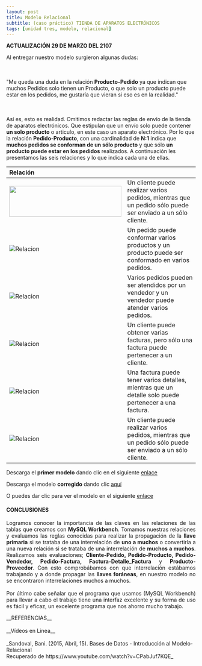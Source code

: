 ```yaml
---
layout: post
title: Modelo Relacional
subtitle: (caso práctico) TIENDA DE APARATOS ELECTRÓNICOS
tags: [unidad tres, modelo, relacional]
---
```

__ACTUALIZACIÓN 29 DE MARZO DEL 2107__
<p style="text-align: justify;">Al entregar nuestro modelo surgieron algunas dudas:

<br><br>"Me queda una duda en la relación <b>Producto-Pedido</b> ya que indican que muchos Pedidos solo tienen un Producto, o que solo un producto puede estar en los pedidos, me gustaría que vieran si eso es en la realidad."

<br><br>Así es, esto es realidad. Omitimos redactar las reglas de envío de la tienda de aparatos electrónicos. Que estipulan que un envío solo puede contener <b>un solo producto</b> o articulo, en este caso un aparato electrónico. Por lo que la relación <b>Pedido-Producto</b>, con una cardinalidad de <b>N:1</b> indica que <b>muchos pedidos se conforman de un sólo producto</b> y que sólo <b>un producto puede estar en los pedidos</b> realizados. A continuación les presentamos las seis relaciones y lo que indica cada una de ellas.</p>

| Relación |  | 
| :------- | :------ | 
| <img width="298" height="82" src="https://basededatostec.github.io/img/22relacion.png">   | Un cliente puede realizar varios pedidos, mientras que un pedido sólo puede ser enviado a un sólo cliente.       | 
| ![Relacion](https://basededatostec.github.io/img/24relacion.gif "relacion")   | Un pedido puede conformar varios productos y un producto puede ser conformado en varios pedidos.       | 
| ![Relacion](https://basededatostec.github.io/img/25relacion.png "relacion")   | Varios pedidos pueden ser atendidos por un vendedor y un vendedor puede atender varios pedidos.       | 
| ![Relacion](https://basededatostec.github.io/img/23relacion.gif "relacion")   | Un cliente puede obtener varias facturas, pero sólo una factura puede pertenecer a un cliente.    | 
| ![Relacion](https://basededatostec.github.io/img/21relacion.png "relacion")   | Una factura puede tener varios detalles, mientras que un detalle solo puede pertenecer a una factura.       | 
| ![Relacion](https://basededatostec.github.io/img/21relacion.png "relacion")   | Un cliente puede realizar varios pedidos, mientras que un pedido sólo puede ser enviado a un sólo cliente.       | 


Descarga el <b>primer modelo</b> dando clic en el siguiente [enlace](https://drive.google.com/uc?export=download&id=0B0tLjk4fF3eYT0E2bHBGVlZiNlE "clic para descargar la presentación") 

Descarga el modelo <b>corregido</b> dando clic [aquí](https://drive.google.com/uc?export=download&id=0B0tLjk4fF3eYOU5HaVZRU3ZTSWc "clic para descargar la presentación") 

O puedes dar clic para ver el modelo en el siguiente [enlace](https://basededatostec.github.io/img/ModeloERcorregido.png "clic para ver el modelo") 

#### CONCLUSIONES

<p style="text-align: justify;">Logramos conocer la importancia de las claves en las relaciones de las tablas que creamos con <b>MySQL Workbench</b>. Tomamos nuestras relaciones y evaluamos las reglas conocidas para realizar la propagación de la <b>llave primaria</b> si se trataba de una interrelación de <b>uno a muchos</b> o convertirla a una nueva relación si se trataba de una interrelación de <b>muchos a muchos</b>. Realizamos seis evaluaciones; <b>Cliente-Pedido, Pedido-Producto, Pedido-Vendedor, Pedido-Factura, Factura-Detalle_Factura</b> y <b>Producto-Proveedor</b>. Con esto comprobábamos con que interrelación estábamos trabajando y a donde propagar las <b>llaves foráneas</b>, en nuestro modelo no se encontraron interrelaciones muchos a muchos. <br><br>Por último cabe señalar que el programa que usamos (MySQL Workbench) para llevar a cabo el trabajo tiene una interfaz excelente y su forma de uso es fácil y eficaz, un excelente programa que nos ahorro mucho trabajo.</p>__REFERENCIAS__<br><br>__Vídeos en Linea__<br><br>_Sandoval, Bani. (2015, Abril, 15). Bases de Datos - Introducción al Modelo-Relacional<br>Recuperado de https://www.youtube.com/watch?v=CPabJuf7KQE_
